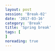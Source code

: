```yaml
--- 
layout: post 
session: 'Break-02' 
date: '2017-03-16' 
category: 'Break' 
title: 'Spring break' 
tags: [
] 
noreading: true
--- 
```


<excerpt/>
